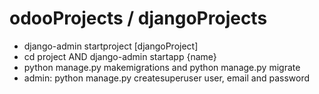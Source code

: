 # odooProjects / djangoProjects
- django-admin startproject [djangoProject]
- cd project AND django-admin startapp {name}
- python manage.py makemigrations and python manage.py migrate
- admin: python manage.py createsuperuser user, email and password
